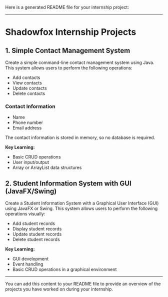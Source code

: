 Here is a generated README file for your internship project:

---

# Shadowfox Internship Projects

## 1. Simple Contact Management System

Create a simple command-line contact management system using Java. This system allows users to perform the following operations:
- Add contacts
- View contacts
- Update contacts
- Delete contacts

### Contact Information
- Name
- Phone number
- Email address

The contact information is stored in memory, so no database is required.

**Key Learning:**
- Basic CRUD operations
- User input/output
- Array or ArrayList data structures

## 2. Student Information System with GUI (JavaFX/Swing)

Create a Student Information System with a Graphical User Interface (GUI) using JavaFX or Swing. This system allows users to perform the following operations visually:
- Add student records
- Display student records
- Update student records
- Delete student records

**Key Learning:**
- GUI development
- Event handling
- Basic CRUD operations in a graphical environment

---

You can add this content to your README file to provide an overview of the projects you have worked on during your internship.